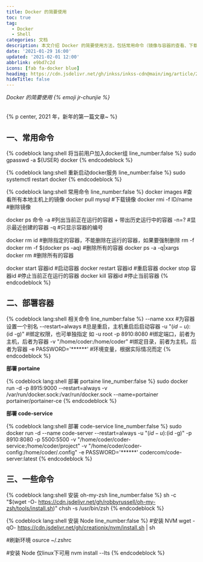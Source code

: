 ```yaml
---
title: Docker 的简要使用
toc: true
tag:
  - Docker
  - Shell
categories: 文档
description: 本文介绍 Docker 的简要使用方法，包括常用命令（镜像与容器的查看、下载、删除、启动等操作）、容器部署的相关参数及具体示例（如部署 portainer、code-service），还附带 oh-my-zsh 和 Node 的安装命令。
date: '2021-01-29 16:00'
updated: '2021-02-01 12:00'
abbrlink: e9bd7c2d
icons: [fab fa-docker blue]
headimg: https://cdn.jsdelivr.net/gh/inkss/inkss-cdn@main/img/article/21-01@Docker的简要使用/main.png
hideTitle: false
---
```


<p class="p center logo large"><em>Docker 的简要使用 {% emoji jr-chunjie %}</em></p>
<br>
{% p center, 2021 年，新年的第一篇文章~ %}

## 一、常用命令

{% codeblock lang:shell 将当前用户加入docker组 line_number:false  %}
sudo gpasswd -a ${USER} docker
{% endcodeblock %}

{% codeblock lang:shell 重新启动docker服务 line_number:false  %}
sudo systemctl restart docker
{% endcodeblock %}

{% codeblock lang:shell 常用命令 line_number:false  %}
docker images                      #查看所有本地主机上的镜像
docker pull mysql                  #下载镜像
docker rmi -f ID/name              #删除镜像

docker ps 命令
      -a                           #列出当前正在运行的容器 + 带出历史运行中的容器
      -n=?                         #显示最近创建的容器
      -q                           #只显示容器的编号

docker rm id                       #删除指定的容器，不能删除在运行的容器，如果要强制删除 rm -f
docker rm -f $(docker ps -aq)      #删除所有的容器
docker ps -a -q|xargs docker rm    #删除所有的容器

docker start 容器id                #启动容器
docker restart 容器id              #重启容器
docker stop 容器id                 #停止当前正在运行的容器
docker kill 容器id                 #停止当前容器
{% endcodeblock %}

## 二、部署容器

{% codeblock lang:shell 相关命令 line_number:false  %}
--name xxx                    #为容器设置一个别名
--restart=always              #总是重启，主机重启后启动容器
-u "$(id -u):$(id -g)"        #绑定权限，也可单独指定 如 -u root
-p 8910:8080                  #绑定端口，前者为主机，后者为容器
-v "/home/coder:/home/coder"  #绑定目录，前者为主机，后者为容器
-e PASSWORD='******'          #环境变量，根据实际情况而定
{% endcodeblock %}

**部署 portaine**

{% codeblock lang:shell 部署 portaine line_number:false  %}
sudo docker run -d -p 8915:9000 --restart=always -v /var/run/docker.sock:/var/run/docker.sock --name=portainer  portainer/portainer-ce
{% endcodeblock %}

**部署 code-service**

{% codeblock lang:shell 部署 code-service line_number:false  %}
sudo docker run -d --name code-server --restart=always -u "$(id -u):$(id -g)" -p 8910:8080 -p 5500:5500 -v "/home/coder/coder-service:/home/coder/project" -v "/home/coder/coder-config:/home/coder/.config" -e PASSWORD='******' codercom/code-server:latest
{% endcodeblock %}

## 三、一些命令

{% codeblock lang:shell 安装 oh-my-zsh line_number:false  %}
sh -c "$(wget -O- https://cdn.jsdelivr.net/gh/robbyrussell/oh-my-zsh/tools/install.sh)"
chsh -s /usr/bin/zsh
{% endcodeblock %}

{% codeblock lang:shell 安装 Node line_number:false  %}
#安装 NVM
wget -qO- https://cdn.jsdelivr.net/gh/creationix/nvm/install.sh | sh

#刷新环境
osurce ~/.zshrc

#安装 Node 仅linux下可用
nvm install --lts
{% endcodeblock %}
